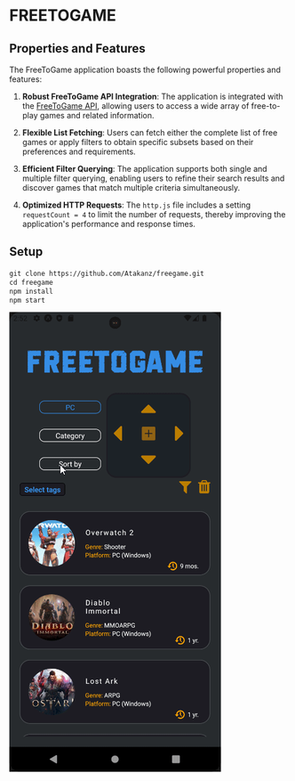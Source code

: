 # FREETOGAME

## Properties and Features

The FreeToGame application boasts the following powerful properties and features:

1. **Robust FreeToGame API Integration**: The application is integrated with the [FreeToGame API](https://www.freetogame.com/api-doc), allowing users to access a wide array of free-to-play games and related information.

2. **Flexible List Fetching**: Users can fetch either the complete list of free games or apply filters to obtain specific subsets based on their preferences and requirements.

3. **Efficient Filter Querying**: The application supports both single and multiple filter querying, enabling users to refine their search results and discover games that match multiple criteria simultaneously.

4. **Optimized HTTP Requests**: The `http.js` file includes a setting `requestCount = 4` to limit the number of requests, thereby improving the application's performance and response times.

## Setup

```
git clone https://github.com/Atakanz/freegame.git
cd freegame
npm install
npm start
```

![FreeToGame GIF](./freegame/assets/GIF.gif)
